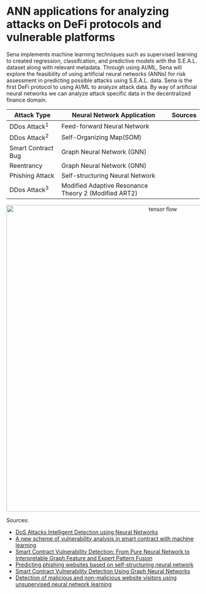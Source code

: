 # ANN applications for analyzing attacks on DeFi protocols and vulnerable platforms

Sena implements machine learning techniques such as supervised learning to created regression, classifcation, and predictive models with the S.E.A.L. dataset along with relevant metadata. Through using AI/ML, Sena will explore the feasibility of using artificial neural networks (ANNs) for risk assessment in predicting possible attacks using S.E.A.L. data. Sena is the first DeFi protocol to using AI/ML to analyze attack data. By way of artificial neural networks we can analyze attack specific data in the decentralized finance domain.

|  Attack Type  | Neural Network Application | Sources |
| ------------- | -------------- | -----------|
|  DDos Attack<sup>1</sup>  | Feed-forward Neural Network   | 
|  DDos Attack<sup>2</sup>   | Self-Organizing Map(SOM) |
| Smart Contract Bug  | Graph Neural Network (GNN)  |
| Reentrancy    | Graph Neural Network (GNN) |
| Phishing Attack | Self-structuring Neural Network |
|  DDos Attack<sup>3</sup>   | Modified Adaptive Resonance Theory 2 (Modified ART2) |


<!-- image -->
<p style="text-align:center;">
  <img src="" alt="tensor flow" width="800" class="center" style="margin-right: 5px;"/>
</p>


Sources:
- [DoS Attacks Intelligent Detection using Neural Networks](https://reader.elsevier.com/reader/sd/pii/S1319157806800029?token=2EF11E26C870D27055A3E24E1E9E5FA0BBE72443A8FAB2CAC51BA87B480D569CF612869DB9F56B18D546E3FC4AAAE771&originRegion=us-east-1&originCreation=20220128064013)
- [A new scheme of vulnerability analysis in smart contract with machine learning](https://link.springer.com/article/10.1007/s11276-020-02379-z)
- [Smart Contract Vulnerability Detection: From Pure Neural Network to Interpretable Graph Feature and Expert Pattern Fusion](https://arxiv.org/abs/2106.09282)
- [Predicting phishing websites based on self-structuring neural network](https://link.springer.com/article/10.1007/s00521-013-1490-z)
- [Smart Contract Vulnerability Detection Using Graph Neural Networks](https://www.ijcai.org/Proceedings/2020/0454.pdf)
- [Detection of malicious and non-malicious website visitors using unsupervised neural network learning](https://www.sciencedirect.com/science/article/abs/pii/S1568494612003778)
